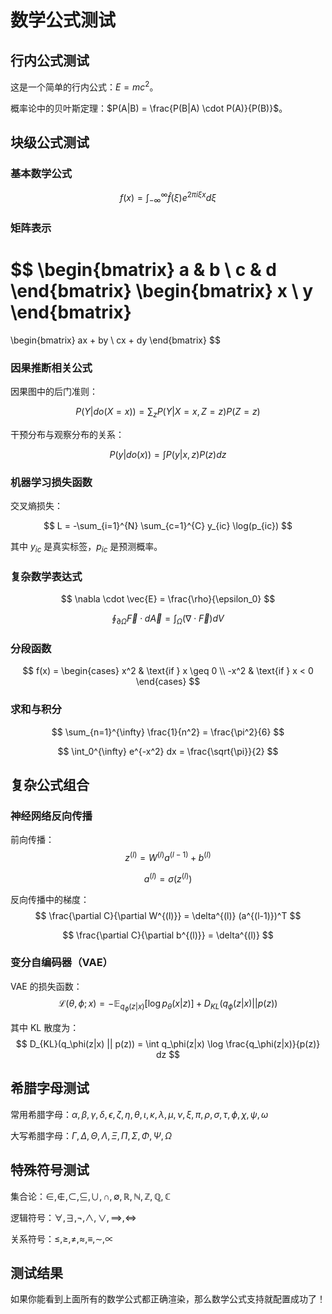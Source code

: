 # 数学公式测试

## 行内公式测试

这是一个简单的行内公式：$E = mc^2$。

概率论中的贝叶斯定理：$P(A|B) = \frac{P(B|A) \cdot P(A)}{P(B)}$。

## 块级公式测试

### 基本数学公式

$$
f(x) = \int_{-\infty}^{\infty} \hat{f}(\xi) e^{2\pi i \xi x} d\xi
$$

### 矩阵表示

$$
\begin{bmatrix}
a & b \\
c & d
\end{bmatrix}
\begin{bmatrix}
x \\
y
\end{bmatrix}
=
\begin{bmatrix}
ax + by \\
cx + dy
\end{bmatrix}
$$

### 因果推断相关公式

因果图中的后门准则：

$$
P(Y | do(X = x)) = \sum_{z} P(Y | X = x, Z = z) P(Z = z)
$$

干预分布与观察分布的关系：

$$
P(y | do(x)) = \int P(y | x, z) P(z) dz
$$

### 机器学习损失函数

交叉熵损失：

$$
L = -\sum_{i=1}^{N} \sum_{c=1}^{C} y_{ic} \log(p_{ic})
$$

其中 $y_{ic}$ 是真实标签，$p_{ic}$ 是预测概率。

### 复杂数学表达式

$$
\nabla \cdot \vec{E} = \frac{\rho}{\epsilon_0}
$$

$$
\oint_{\partial \Omega} \vec{F} \cdot d\vec{A} = \int_{\Omega} (\nabla \cdot \vec{F}) dV
$$

### 分段函数

$$
f(x) = \begin{cases}
x^2 & \text{if } x \geq 0 \\
-x^2 & \text{if } x < 0
\end{cases}
$$

### 求和与积分

$$
\sum_{n=1}^{\infty} \frac{1}{n^2} = \frac{\pi^2}{6}
$$

$$
\int_0^{\infty} e^{-x^2} dx = \frac{\sqrt{\pi}}{2}
$$

## 复杂公式组合

### 神经网络反向传播

前向传播：
$$
z^{(l)} = W^{(l)} a^{(l-1)} + b^{(l)}
$$

$$
a^{(l)} = \sigma(z^{(l)})
$$

反向传播中的梯度：
$$
\frac{\partial C}{\partial W^{(l)}} = \delta^{(l)} (a^{(l-1)})^T
$$

$$
\frac{\partial C}{\partial b^{(l)}} = \delta^{(l)}
$$

### 变分自编码器（VAE）

VAE 的损失函数：
$$
\mathcal{L}(\theta, \phi; x) = -\mathbb{E}_{q_\phi(z|x)}[\log p_\theta(x|z)] + D_{KL}(q_\phi(z|x) || p(z))
$$

其中 KL 散度为：
$$
D_{KL}(q_\phi(z|x) || p(z)) = \int q_\phi(z|x) \log \frac{q_\phi(z|x)}{p(z)} dz
$$

## 希腊字母测试

常用希腊字母：$\alpha, \beta, \gamma, \delta, \epsilon, \zeta, \eta, \theta, \iota, \kappa, \lambda, \mu, \nu, \xi, \pi, \rho, \sigma, \tau, \phi, \chi, \psi, \omega$

大写希腊字母：$\Gamma, \Delta, \Theta, \Lambda, \Xi, \Pi, \Sigma, \Phi, \Psi, \Omega$

## 特殊符号测试

集合论：$\in, \notin, \subset, \subseteq, \cup, \cap, \emptyset, \mathbb{R}, \mathbb{N}, \mathbb{Z}, \mathbb{Q}, \mathbb{C}$

逻辑符号：$\forall, \exists, \neg, \land, \lor, \implies, \iff$

关系符号：$\leq, \geq, \neq, \approx, \equiv, \sim, \propto$

## 测试结果

如果你能看到上面所有的数学公式都正确渲染，那么数学公式支持就配置成功了！ 